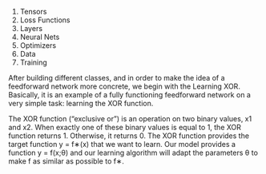 1. Tensors
2. Loss Functions
3. Layers
4. Neural Nets
5. Optimizers
6. Data
7. Training


After building different classes, and in order to make the idea of a feedforward network more concrete, we begin with the Learning XOR.
Basically, it is an example of a fully functioning feedforward network on a very simple task: learning the XOR function.

The XOR function (“exclusive or”) is an operation on two binary values, x1 and x2. When exactly one of these binary values is equal to 1, the XOR function
returns 1. Otherwise, it returns 0. The XOR function provides the target function y = f∗(x) that we want to learn. Our model provides a function y = f(x;θ) and
our learning algorithm will adapt the parameters θ to make f as similar as possible to f∗.



